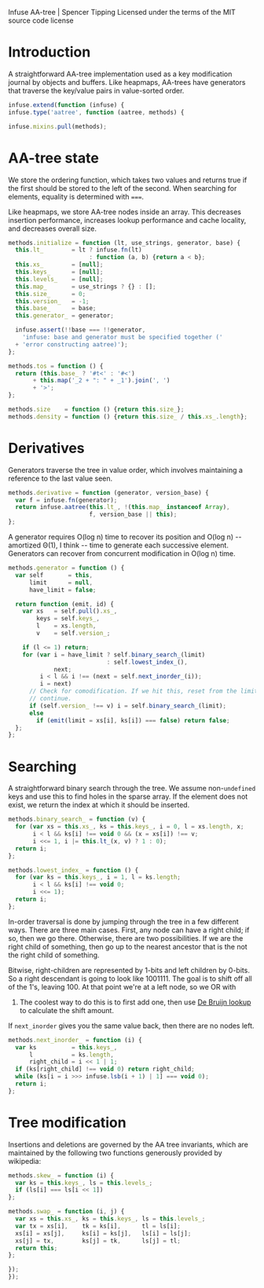Infuse AA-tree | Spencer Tipping
Licensed under the terms of the MIT source code license

# Introduction

A straightforward AA-tree implementation used as a key modification journal by
objects and buffers. Like heapmaps, AA-trees have generators that traverse the
key/value pairs in value-sorted order.

```js
infuse.extend(function (infuse) {
infuse.type('aatree', function (aatree, methods) {
```

```js
infuse.mixins.pull(methods);
```

# AA-tree state

We store the ordering function, which takes two values and returns true if the
first should be stored to the left of the second. When searching for elements,
equality is determined with `===`.

Like heapmaps, we store AA-tree nodes inside an array. This decreases insertion
performance, increases lookup performance and cache locality, and decreases
overall size.

```js
methods.initialize = function (lt, use_strings, generator, base) {
  this.lt_        = lt ? infuse.fn(lt)
                       : function (a, b) {return a < b};
  this.xs_        = [null];
  this.keys_      = [null];
  this.levels_    = [null];
  this.map_       = use_strings ? {} : [];
  this.size_      = 0;
  this.version_   = -1;
  this.base_      = base;
  this.generator_ = generator;
```

```js
  infuse.assert(!!base === !!generator,
    'infuse: base and generator must be specified together ('
  + 'error constructing aatree)');
};
```

```js
methods.tos = function () {
  return (this.base_ ? '#t<' : '#<')
       + this.map('_2 + ": " + _1').join(', ')
       + '>';
};
```

```js
methods.size    = function () {return this.size_};
methods.density = function () {return this.size_ / this.xs_.length};
```

# Derivatives

Generators traverse the tree in value order, which involves maintaining a
reference to the last value seen.

```js
methods.derivative = function (generator, version_base) {
  var f = infuse.fn(generator);
  return infuse.aatree(this.lt_, !(this.map_ instanceof Array),
                       f, version_base || this);
};
```

A generator requires O(log n) time to recover its position and O(log n) --
amortized Θ(1), I think -- time to generate each successive element. Generators
can recover from concurrent modification in O(log n) time.

```js
methods.generator = function () {
  var self       = this,
      limit      = null,
      have_limit = false;
```

```js
  return function (emit, id) {
    var xs   = self.pull().xs_,
        keys = self.keys_,
        l    = xs.length,
        v    = self.version_;
```

```js
    if (l <= 1) return;
    for (var i = have_limit ? self.binary_search_(limit)
                            : self.lowest_index_(),
             next;
         i < l && i !== (next = self.next_inorder_(i));
         i = next)
      // Check for comodification. If we hit this, reset from the limit and
      // continue.
      if (self.version_ !== v) i = self.binary_search_(limit);
      else
        if (emit(limit = xs[i], ks[i]) === false) return false;
  };
};
```

# Searching

A straightforward binary search through the tree. We assume non-`undefined`
keys and use this to find holes in the sparse array. If the element does not
exist, we return the index at which it should be inserted.

```js
methods.binary_search_ = function (v) {
  for (var xs = this.xs_, ks = this.keys_, i = 0, l = xs.length, x;
       i < l && ks[i] !== void 0 && (x = xs[i]) !== v;
       i <<= 1, i |= this.lt_(x, v) ? 1 : 0);
  return i;
};
```

```js
methods.lowest_index_ = function () {
  for (var ks = this.keys_, i = 1, l = ks.length;
       i < l && ks[i] !== void 0;
       i <<= 1);
  return i;
};
```

In-order traversal is done by jumping through the tree in a few different ways.
There are three main cases. First, any node can have a right child; if so, then
we go there. Otherwise, there are two possibilities. If we are the right child
of something, then go up to the nearest ancestor that is the not the right
child of something.

Bitwise, right-children are represented by 1-bits and left children by 0-bits.
So a right descendant is going to look like 1001111. The goal is to shift off
all of the 1's, leaving 100. At that point we're at a left node, so we OR with
1. The coolest way to do this is to first add one, then use [De Bruijn
lookup](http://graphics.stanford.edu/~seander/bithacks.html#ZerosOnRightMultLookup)
to calculate the shift amount.

If `next_inorder` gives you the same value back, then there are no nodes left.

```js
methods.next_inorder_ = function (i) {
  var ks          = this.keys_,
      l           = ks.length,
      right_child = i << 1 | 1;
  if (ks[right_child] !== void 0) return right_child;
  while (ks[i = i >>> infuse.lsb(i + 1) | 1] === void 0);
  return i;
};
```

# Tree modification

Insertions and deletions are governed by the AA tree invariants, which are
maintained by the following two functions generously provided by wikipedia:

```js
methods.skew_ = function (i) {
  var ks = this.keys_, ls = this.levels_;
  if (ls[i] === ls[i << 1]) 
};
```

```js
methods.swap_ = function (i, j) {
  var xs = this.xs_, ks = this.keys_, ls = this.levels_;
  var tx = xs[i],    tk = ks[i],      tl = ls[i];
  xs[i] = xs[j],     ks[i] = ks[j],   ls[i] = ls[j];
  xs[j] = tx,        ks[j] = tk,      ls[j] = tl;
  return this;
};
```

```js
});
});

```
